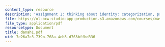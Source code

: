 ```yaml
---
content_type: resource
description: 'Assignment 1: thinking about identity: categorization, prototypes, stereotypes'
file: https://ol-ocw-studio-app-production.s3.amazonaws.com/courses/mas-963-techno-identity-who-we-are-and-how-we-perceive-ourselves-and-others-spring-2002/7e26a7c3739b768a4cb3d763bffbd336_danah1.pdf
file_type: application/pdf
resourcetype: Document
title: danah1.pdf
uid: 7e26a7c3-739b-768a-4cb3-d763bffbd336
---
```

